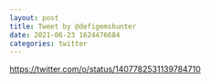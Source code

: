 ```yaml
--- 
layout: post 
title: Tweet by @defigemshunter 
date: 2021-06-23 1624476684 
categories: twitter 
--- 
```

https://twitter.com/o/status/1407782531139784710